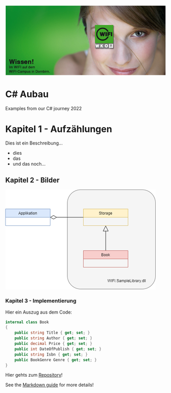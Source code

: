 ![WIFI Logo](docs/wifi_campus.png)
# C# Aubau
Examples from our C# journey 2022

# Kapitel 1 - Aufzählungen
Dies ist ein Beschreibung...

- dies
- das
- und das noch...


## Kapitel 2 - Bilder

![Sample Bild](images/sample.drawio.png)

### Kapitel 3 - Implementierung

Hier ein Auszug aus dem Code:

```csharp
internal class Book
{
    public string Title { get; set; }
    public string Author { get; set; }
    public decimal Price { get; set; }
    public int DateOfPublish { get; set; }
    public string Isbn { get; set; }
    public BookGenre Genre { get; set; }
}
```

Hier gehts zum [Repository](https://github.com/atillakati/csharp-aufbau-2022-trainer)!

See the [Markdown guide](https://www.markdownguide.org/basic-syntax/) for more details!